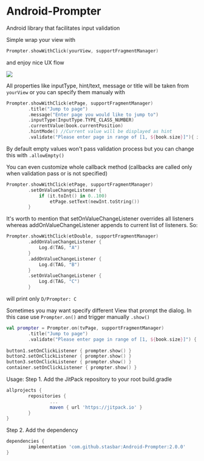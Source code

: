 # Android-Prompter
Android library that facilitates input validation

Simple wrap your view with 

```kotlin
Prompter.showWithClick(yourView, supportFragmentManager)
```
and enjoy nice UX flow

<img src="https://media.giphy.com/media/3ohhwl3ae9q7wyjvWM/giphy.gif"/>

All properties like inputType, hint/text, message or title will be taken from `yourView` or you can specify them manualy with
```kotlin
Prompter.showWithClick(etPage, supportFragmentManager)
        .title("Jump to page")
        .message("Enter page you would like to jump to")
        .inputType(InputType.TYPE_CLASS_NUMBER)
        .currentValue(book.currentPosition)
        .hintMode() //Current value will be displayed as hint
        .validate("Please enter page in range of [1, ${book.size}]"){ it.toInt() in 1..book.size }
```


By default empty values won't pass validation process but you can change this with `.allowEmpty()`
                
You can even customize whole callback method (callbacks are called only when validation pass or is not specified)
```kotlin
Prompter.showWithClick(etPage, supportFragmentManager)
        .setOnValueChangeListener {
            if (it.toInt() in 0..100)
                etPage.setText(newInt.toString())
        }
```

It's worth to mention that setOnValueChangeListener overrides all listeners whereas addOnValueChangeListener appends to current list of listeners.
So:
```kotlin
Prompter.showWithClick(etDouble, supportFragmentManager)
        .addOnValueChangeListener {
            Log.d(TAG, "A")
        }
        .addOnValueChangeListener {
            Log.d(TAG, "B")
        }
        .setOnValueChangeListener {
            Log.d(TAG, "C")
        }
```
will print only
`D/Prompter: C`

Sometimes you may want specify different View that prompt the dialog. In this case use `Prompter.on()` and trigger manually `.show()`
```kotlin
val prompter = Prompter.on(tvPage, supportFragmentManager)
        .title("Jump to page")
        .validate("Please enter page in range of [1, ${book.size}]") { it.toInt() in 1..book.size }
        
button1.setOnClickListener { prompter.show() }
button2.setOnClickListener { prompter.show() }
button3.setOnClickListener { prompter.show() }
container.setOnClickListener { prompter.show() }

```

Usage:
Step 1. Add the JitPack repository to your root build.gradle
```gradle
allprojects {
        repositories {
                ...
                maven { url 'https://jitpack.io' }
        }
}
```
Step 2. Add the dependency
```gradle
dependencies {
        implementation 'com.github.stasbar:Android-Prompter:2.0.0'
}
```

